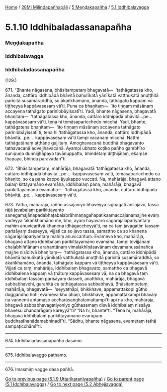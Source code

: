 
[Home](/) / [28Mi Milindapañhapāḷi](/tipitaka/28Mi.md) / [5 Meṇḍakapañha](/tipitaka/28Mi/5.md) / [5.1 Iddhibalavagga](/tipitaka/28Mi/5/5.1.md)

# 5.1.10 Iddhibaladassanapañha

### Meṇḍakapañha

### Iddhibalavagga

### Iddhibaladassanapañha

(129.)

671\. “Bhante nāgasena, bhāsitampetaṃ bhagavatā—  ‘tathāgatassa kho, ānanda, cattāro iddhipādā bhāvitā bahulīkatā yānīkatā vatthukatā anuṭṭhitā paricitā susamāraddhā, so ākaṅkhamāno, ānanda, tathāgato kappaṃ vā tiṭṭheyya kappāvasesaṃ vā’ti. Puna ca bhaṇitaṃ—  ‘ito tiṇṇaṃ māsānaṃ accayena tathāgato parinibbāyissatī’ti. Yadi, bhante nāgasena, bhagavatā bhaṇitaṃ—  ‘tathāgatassa kho, ānanda, cattāro iddhipādā bhāvitā…pe…  kappāvasesaṃ vā’ti, tena hi temāsaparicchedo micchā. Yadi, bhante, tathāgatena bhaṇitaṃ—  ‘ito tiṇṇaṃ māsānaṃ accayena tathāgato parinibbāyissatī’ti, tena hi ‘tathāgatassa kho, ānanda, cattāro iddhipādā bhāvitā…pe…  kappāvasesaṃ vā’ti tampi vacanaṃ micchā. Natthi tathāgatānaṃ aṭṭhāne gajjitaṃ. Amoghavacanā buddhā bhagavanto tathavacanā advejjhavacanā. Ayampi ubhato koṭiko pañho gambhīro sunipuṇo dunnijjhāpayo tavānuppatto, bhindetaṃ diṭṭhijālaṃ, ekaṃse ṭhapaya, bhinda paravādan”ti.

672\. “Bhāsitampetaṃ, mahārāja, bhagavatā ‘tathāgatassa kho, ānanda, cattāro iddhipādā bhāvitā…pe…  kappāvasesaṃ vā’ti, temāsaparicchedo ca bhaṇito, so ca pana kappo āyukappo vuccati. Na, mahārāja, bhagavā attano balaṃ kittayamāno evamāha, iddhibalaṃ pana, mahārāja, bhagavā parikittayamāno evamāha—  ‘tathāgatassa kho, ānanda, cattāro iddhipādā bhāvitā…pe…  kappāvasesaṃ vā’ti.

673\. Yathā, mahārāja, rañño assājānīyo bhaveyya sīghagati anilajavo, tassa rājā javabalaṃ parikittayanto sanegamajānapadabhaṭabalabrāhmaṇagahapatikaamaccajanamajjhe evaṃ vadeyya ‘ākaṅkhamāno me, bho, ayaṃ hayavaro sāgarajalapariyantaṃ mahiṃ anuvicaritvā khaṇena idhāgaccheyyā’ti, na ca taṃ javagatiṃ tassaṃ parisāyaṃ dasseyya, vijjati ca so javo tassa, samattho ca so khaṇena sāgarajalapariyantaṃ mahiṃ anuvicarituṃ. Evameva kho, mahārāja, bhagavā attano iddhibalaṃ parikittayamāno evamāha, tampi tevijjānaṃ chaḷabhiññānaṃ arahantānaṃ vimalakhīṇāsavānaṃ devamanussānañca majjhe nisīditvā bhaṇitaṃ—  ‘tathāgatassa kho, ānanda, cattāro iddhipādā bhāvitā bahulīkatā yānīkatā vatthukatā anuṭṭhitā paricitā susamāraddhā, so ākaṅkhamāno, ānanda, tathāgato kappaṃ vā tiṭṭheyya kappāvasesaṃ vā’ti. Vijjati ca taṃ, mahārāja, iddhibalaṃ bhagavato, samattho ca bhagavā iddhibalena kappaṃ vā ṭhātuṃ kappāvasesaṃ vā, na ca bhagavā taṃ iddhibalaṃ tassaṃ parisāyaṃ dasseti, anatthiko, mahārāja, bhagavā sabbabhavehi, garahitā ca tathāgatassa sabbabhavā. Bhāsitampetaṃ, mahārāja, bhagavatā—  ‘seyyathāpi, bhikkhave, appamattakopi gūtho duggandho hoti; evameva kho ahaṃ, bhikkhave, appamattakampi bhavaṃ na vaṇṇemi antamaso accharāsaṅghātamattampī’ti api nu kho, mahārāja, bhagavā sabbabhavagatiyoniyo gūthasamaṃ disvā iddhibalaṃ nissāya bhavesu chandarāgaṃ kareyyā”ti? “Na hi, bhante”ti. “Tena hi, mahārāja, bhagavā iddhibalaṃ parikittayamāno evarūpaṃ buddhasīhanādamabhinadī”ti. “Sādhu, bhante nāgasena, evametaṃ tathā sampaṭicchāmī”ti.

---

674\. Iddhibaladassanapañho dasamo.



---

675\. Iddhibalavaggo paṭhamo.



---

676\. Imasmiṃ vagge dasa pañhā.



[Go to previous page (5.1.9 Uttarikaraṇīyapañha)](/tipitaka/28Mi/5/5.1/5.1.9.md) / [Go to parent page (5.1 Iddhibalavagga)](/tipitaka/28Mi/5/5.1.md) / [Go to next page (5.2 Abhejjavagga)](/tipitaka/28Mi/5/5.2.md)


